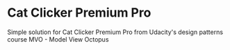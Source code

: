 # Cat Clicker Premium Pro

Simple solution for Cat Clicker Premium Pro from Udacity's design patterns course
MVO - Model View Octopus